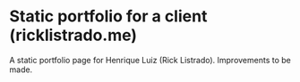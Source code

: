 # Static portfolio for a client (ricklistrado.me)
A static portfolio page for Henrique Luiz (Rick Listrado). Improvements to be made.
